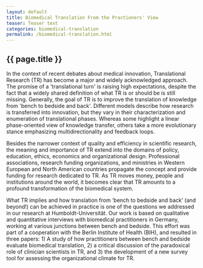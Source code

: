 ```yaml
---
layout: default
title: Biomedical Translation From the Practioners' View
teaser: Teaser text
categories: biomedical-translation
permalink: /biomedical-translation.html
---
```


## {{ page.title }}

In the context of recent debates about medical innovation, Translational Research (TR) has become a major and widely acknowledged approach. The promise of a 'translational turn' is raising high expectations, despite the fact that a widely shared definition of what TR is or should be is still missing. Generally, the goal of TR is to improve the translation of knowledge from 'bench to bedside and back'. Different models describe how research is transferred into innovation, but they vary in their characterization and enumeration of translational phases. Whereas some highlight a linear phase-oriented view of knowledge transfer, others take a more evolutionary stance emphasizing multidirectionality and feedback loops.

Besides the narrower context of quality and efficiency in scientific research, the meaning and importance of TR extend into the domains of policy, education, ethics, economics and organizational design. Professional associations, research funding organizations, and ministries in Western European and North American countries propagate the concept and provide funding for research dedicated to TR. As TR moves money, people and institutions around the world, it becomes clear that TR amounts to a profound transformation of the biomedical system.

What TR implies and how translation from ‘bench to bedside and back’ (and beyond!) can be achieved in practice is one of the questions we addressed in our research at Humboldt-Universität. Our work is based on qualitative and quantitative interviews with biomedical practitioners in Germany, working at various junctions between bench and bedside. This effort was part of a cooperation with the Berlin Institute of Health (BIH), and resulted in three papers: 1) A study of how practitioners between bench and bedside evaluate biomedical translation, 2) a critical discussion of the paradoxical role of clinician scientists in TR, and 3) the development of a new survey tool for assessing the organizational climate for TR.
